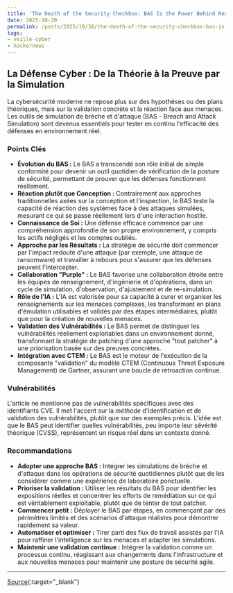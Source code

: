 ```yaml
---
title: 'The Death of the Security Checkbox: BAS Is the Power Behind Real Defense'
date: 2025-10-30
permalink: /posts/2025/10/30/the-death-of-the-security-checkbox-bas-is-the-power-behind-real-defense/
tags:
- veille-cyber
- hackernews
---
```

## La Défense Cyber : De la Théorie à la Preuve par la Simulation

La cybersécurité moderne ne repose plus sur des hypothèses ou des plans théoriques, mais sur la validation concrète et la réaction face aux menaces. Les outils de simulation de brèche et d'attaque (BAS - Breach and Attack Simulation) sont devenus essentiels pour tester en continu l'efficacité des défenses en environnement réel.

### Points Clés

*   **Évolution du BAS :** Le BAS a transcendé son rôle initial de simple conformité pour devenir un outil quotidien de vérification de la posture de sécurité, permettant de prouver que les défenses fonctionnent réellement.
*   **Réaction plutôt que Conception :** Contrairement aux approches traditionnelles axées sur la conception et l'inspection, le BAS teste la capacité de réaction des systèmes face à des attaques simulées, mesurant ce qui se passe réellement lors d'une interaction hostile.
*   **Connaissance de Soi :** Une défense efficace commence par une compréhension approfondie de son propre environnement, y compris les actifs négligés et les comptes oubliés.
*   **Approche par les Résultats :** La stratégie de sécurité doit commencer par l'impact redouté d'une attaque (par exemple, une attaque de ransomware) et travailler à rebours pour s'assurer que les défenses peuvent l'intercepter.
*   **Collaboration "Purple" :** Le BAS favorise une collaboration étroite entre les équipes de renseignement, d'ingénierie et d'opérations, dans un cycle de simulation, d'observation, d'ajustement et de re-simulation.
*   **Rôle de l'IA :** L'IA est valorisée pour sa capacité à curer et organiser les renseignements sur les menaces complexes, les transformant en plans d'émulation utilisables et validés par des étapes intermédiaires, plutôt que pour la création de nouvelles menaces.
*   **Validation des Vulnérabilités :** Le BAS permet de distinguer les vulnérabilités réellement exploitables dans un environnement donné, transformant la stratégie de patching d'une approche "tout patcher" à une priorisation basée sur des preuves concrètes.
*   **Intégration avec CTEM :** Le BAS est le moteur de l'exécution de la composante "validation" du modèle CTEM (Continuous Threat Exposure Management) de Gartner, assurant une boucle de rétroaction continue.

### Vulnérabilités

L'article ne mentionne pas de vulnérabilités spécifiques avec des identifiants CVE. Il met l'accent sur la *méthode* d'identification et de validation des vulnérabilités, plutôt que sur des exemples précis. L'idée est que le BAS peut identifier quelles vulnérabilités, peu importe leur sévérité théorique (CVSS), représentent un risque réel dans un contexte donné.

### Recommandations

*   **Adopter une approche BAS :** Intégrer les simulations de brèche et d'attaque dans les opérations de sécurité quotidiennes plutôt que de les considérer comme une expérience de laboratoire ponctuelle.
*   **Prioriser la validation :** Utiliser les résultats du BAS pour identifier les expositions réelles et concentrer les efforts de remédiation sur ce qui est véritablement exploitable, plutôt que de tenter de tout patcher.
*   **Commencer petit :** Déployer le BAS par étapes, en commençant par des périmètres limités et des scénarios d'attaque réalistes pour démontrer rapidement sa valeur.
*   **Automatiser et optimiser :** Tirer parti des flux de travail assistés par l'IA pour raffiner l'intelligence sur les menaces et adapter les simulations.
*   **Maintenir une validation continue :** Intégrer la validation comme un processus continu, réagissant aux changements dans l'infrastructure et aux nouvelles menaces pour maintenir une posture de sécurité agile.

---
[Source](https://thehackernews.com/2025/10/the-death-of-security-checkbox-bas-is.html){:target="_blank"}
